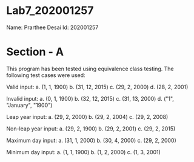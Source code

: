 # Lab7_202001257

Name: Prarthee Desai 
Id: 202001257

# Section - A
This program has been tested using equivalence class testing. The following test cases were used:

Valid input:
a. (1, 1, 1900)
b. (31, 12, 2015)
c. (29, 2, 2000)
d. (28, 2, 2001)

Invalid input:
a. (0, 1, 1900)
b. (32, 12, 2015)
c. (31, 13, 2000)
d. ("1", "January", "1900")

Leap year input:
a. (29, 2, 2000)
b. (29, 2, 2004)
c. (29, 2, 2008)

Non-leap year input:
a. (29, 2, 1900)
b. (29, 2, 2001)
c. (29, 2, 2015)

Maximum day input:
a. (31, 1, 2000)
b. (30, 4, 2000)
c. (29, 2, 2000)

Minimum day input:
a. (1, 1, 1900)
b. (1, 2, 2000)
c. (1, 3, 2001)
